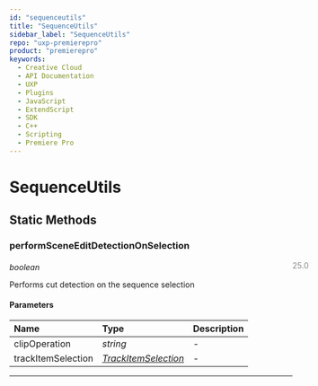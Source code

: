```yaml
---
id: "sequenceutils"
title: "SequenceUtils"
sidebar_label: "SequenceUtils"
repo: "uxp-premierepro"
product: "premierepro"
keywords:
  - Creative Cloud
  - API Documentation
  - UXP
  - Plugins
  - JavaScript
  - ExtendScript
  - SDK
  - C++
  - Scripting
  - Premiere Pro
---
```


# SequenceUtils  

## Static Methods

### performSceneEditDetectionOnSelection

<span class="minversion" style="display: block; margin-bottom: -1em; margin-left: 36em; float:left; opacity:0.5;">25.0</span>

*boolean*
  
Performs cut detection on the sequence selection

#### Parameters

| Name | Type | Description |
| :------ | :------ | :------ |
| clipOperation | *string* | - |
| trackItemSelection | [*TrackItemSelection*](/ppro_reference/classes/trackitemselection/) | - |

___


